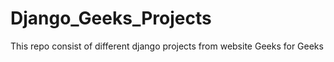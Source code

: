 # Django_Geeks_Projects
This repo consist of different django projects from website Geeks for Geeks
